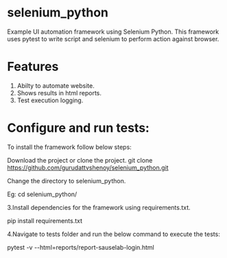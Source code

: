 # selenium_python
Example UI automation framework using Selenium Python. This framework uses pytest to write script and selenium to perform action against browser.


# Features
1. Abilty to automate website.
2. Shows results in html reports.
3. Test execution logging. 

# Configure and run tests:
To install the framework follow below steps:

Download the project or clone the project.
git clone https://github.com/gurudattvshenoy/selenium_python.git

Change the directory to selenium_python.

Eg: cd selenium_python/

3.Install dependencies for the framework using requirements.txt.

pip install requirements.txt

4.Navigate to tests folder and run the below command to execute the tests:

 pytest -v --html=reports/report-sauselab-login.html
